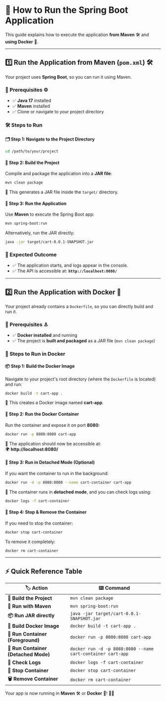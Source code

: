 # 🚀 How to Run the Spring Boot Application

This guide explains how to execute the application **from Maven** 🛠️ and **using Docker** 🐳.

---

## **1️⃣ Run the Application from Maven (`pom.xml`) 🛠️**
Your project uses **Spring Boot**, so you can run it using Maven.

### **📌 Prerequisites** ⚙️
- ✅ **Java 17** installed  
- ✅ **Maven** installed  
- ✅ Clone or navigate to your project directory

### **🛠️ Steps to Run**
#### **🗂️ Step 1: Navigate to the Project Directory**
```sh
cd /path/to/your/project
```

#### **🔨 Step 2: Build the Project**
Compile and package the application into a **JAR file**:
```sh
mvn clean package
```
🎯 This generates a JAR file inside the `target/` directory.

#### **🚀 Step 3: Run the Application**
Use **Maven** to execute the Spring Boot app:
```sh
mvn spring-boot:run
```
Alternatively, run the JAR directly:
```sh
java -jar target/cart-0.0.1-SNAPSHOT.jar
```

### **🎯 Expected Outcome**
- ✅ The application starts, and logs appear in the console.
- ✅ The API is accessible at: **`http://localhost:8080/`**

---

## **2️⃣ Run the Application with Docker 🐳**
Your project already contains a `Dockerfile`, so you can directly build and run it.

### **📌 Prerequisites** ⚓
- ✅ **Docker installed** and running  
- ✅ The project is **built and packaged** as a JAR file (`mvn clean package`)

### **🐳 Steps to Run in Docker**
#### **📦 Step 1: Build the Docker Image**
Navigate to your project's root directory (where the `Dockerfile` is located) and run:
```sh
docker build -t cart-app .
```
🔹 This creates a Docker image named **cart-app**.

#### **🚢 Step 2: Run the Docker Container**
Run the container and expose it on port **8080**:
```sh
docker run -p 8080:8080 cart-app
```
🔹 The application should now be accessible at:  
🌍 **http://localhost:8080/**

#### **🌌 Step 3: Run in Detached Mode (Optional)**
If you want the container to run in the background:
```sh
docker run -d -p 8080:8080 --name cart-container cart-app
```
🔹 The container runs in **detached mode**, and you can check logs using:
```sh
docker logs -f cart-container
```

#### **🛑 Step 4: Stop & Remove the Container**
If you need to stop the container:
```sh
docker stop cart-container
```
To remove it completely:
```sh
docker rm cart-container
```

---

## **⚡ Quick Reference Table**
| 🏷️ Action | ⌨️ Command |
|-----------|-------------|
| **🔨 Build the Project** | `mvn clean package` |
| **🚀 Run with Maven** | `mvn spring-boot:run` |
| **📦 Run JAR directly** | `java -jar target/cart-0.0.1-SNAPSHOT.jar` |
| **🐳 Build Docker Image** | `docker build -t cart-app .` |
| **🚢 Run Container (Foreground)** | `docker run -p 8080:8080 cart-app` |
| **🌌 Run Container (Detached Mode)** | `docker run -d -p 8080:8080 --name cart-container cart-app` |
| **📜 Check Logs** | `docker logs -f cart-container` |
| **🛑 Stop Container** | `docker stop cart-container` |
| **🗑️ Remove Container** | `docker rm cart-container` |

Your app is now running in **Maven** 🛠️ or **Docker** 🐳! 🎉🚀

